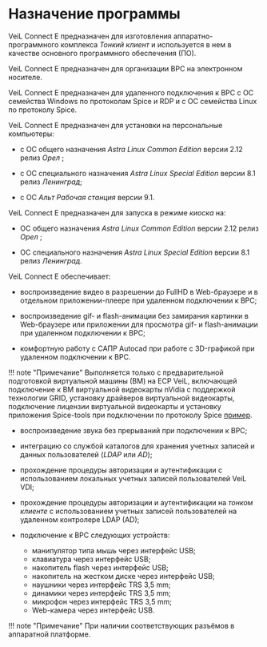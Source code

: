 # Назначение программы

VeiL Connect E предназначен для изготовления аппаратно-программного комплекса *Тонкий клиент* 
и используется в нем в качестве основного программного обеспечения (ПО).

VeiL Connect E предназначен для организации ВРС на электронном носителе.

VeiL Connect E предназначен для удаленного подключения к ВРС с ОС семейства Windows по протоколам Spice и RDP 
и с ОС семейства Linux по протоколу Spice.

VeiL Connect E предназначен для установки на персональные компьютеры: 

- с ОС общего назначения *Astra Linux Common Edition* версии 2.12 релиз *Орел* ;

- с ОС специального назначения *Astra Linux Special Edition* версии 8.1 релиз *Ленинград*;

- с ОС *Альт  Рабочая станция* версии 9.1.

VeiL Connect E предназначен для запуска в режиме *киоска* на:

-  ОС общего назначения *Astra Linux Common Edition* версии 2.12 релиз *Орел* ;

- ОС специального назначения *Astra Linux Special Edition* версии 8.1 релиз *Ленинград*.

VeiL Connect E обеспечивает:

- воспроизведение видео в разрешении до FullHD в Web-браузере и в
отдельном приложении-плеере при удаленном подключении к ВРС;

- воспроизведение gif- и flash-анимации без замирания картинки в Web-браузере или приложении для 
просмотра gif- и flash-анимации при удаленном подключении к ВРС;

- комфортную работу с САПР Autocad при работе с 3D-графикой при удаленном подключении к ВРС.

!!! note "Примечание"
    Выполняется только с предварительной подготовкой виртуальной машины (ВМ) на ECP VeiL, 
    включающей подключение к ВМ виртуальной видеокарты nVidia с поддержкой технологии GRID, 
    установку драйверов виртуальной видеокарты, подключение лицензии виртуальной видеокарты и 
    установку приложения Spice-tools при подключении по протоколу Spice
    [пример](../broker/faq/vm/nvidia.md).

- воспроизведение звука без прерываний при подключении к ВРС;

- интеграцию со службой каталогов для хранения учетных записей и данных пользователей (*LDAP* или *AD*);

- прохождение процедуры авторизации и аутентификации с использованием локальных учетных записей
пользователей VeiL VDI; 

- прохождение процедуры авторизации и аутентификации на *тонком клиенте* с использованием учетных
записей пользователей на удаленном контролере LDAP (AD);
  
- подключение к ВРС следующих устройств:
    - манипулятор типа *мышь* через интерфейс USB;
    - клавиатура через интерфейс USB;
    - накопитель flash через интерфейс USB;
    - накопитель на жестком диске через интерфейс USB;
    - наушники через интерфейс TRS 3,5 mm;
    - динамики через интерфейс TRS 3,5 mm;
    - микрофон через интерфейс TRS 3,5 mm;
    - Web-камера через интерфейс USB.

!!! note "Примечание"
    При наличии соответствующих разъёмов в аппаратной платформе.
